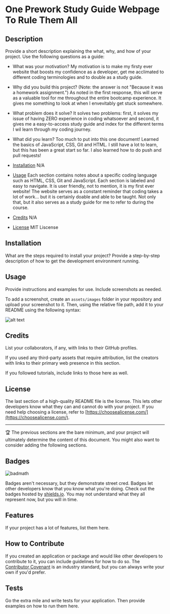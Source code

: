 # One Prework Study Guide Webpage To Rule Them All

## Description

Provide a short description explaining the what, why, and how of your project. Use the following questions as a guide:

- What was your motivation?
My motivation is to make my firsty ever website that boosts my confidence as a developer, get me acclimated to different coding terminologies and to double as a study guide.

- Why did you build this project? (Note: the answer is not "Because it was a homework assignment.")
As noted in the first response, this will serve as a valuable tool for me throughout the entire bootcamp experience. It gives me something to look at when I envevitably get stuck somewhere.

- What problem does it solve?
It solves two problems: first, it solves my issue of having ZERO experience in coding whatsoever and second, it gives me a easy-to-access study guide and index for the different terms I wil learn through my coding journey.

- What did you learn?
Too much to put into this one document! Learned the basics of JavaScript, CSS, Git and HTML. I still have a lot to learn, but this has been a great start so far.
I also learned how to do push and pull requests!  

- [Installation](#installation) 
N/A

- [Usage](#usage)
Each section contains notes about a specific coding language such as HTML, CSS, Git and JavaScript. Each section is labeled and easy to navigate. It is user friendly, not to mention, it is my first ever website! The website serves as a constant reminder that coding takes a lot of work... but it is certainly doable and able to be taught. Not only that, but it also serves as a study guide for me to refer to during the course.

- [Credits](#credits) 
N/A

- [License](#license) 
MIT Liscense

## Installation

What are the steps required to install your project? Provide a step-by-step description of how to get the development environment running.

## Usage

Provide instructions and examples for use. Include screenshots as needed.

To add a screenshot, create an `assets/images` folder in your repository and upload your screenshot to it. Then, using the relative file path, add it to your README using the following syntax:

![alt text](assets/images/screenshot.png)

## Credits

List your collaborators, if any, with links to their GitHub profiles.

If you used any third-party assets that require attribution, list the creators with links to their primary web presence in this section.

If you followed tutorials, include links to those here as well.

## License

The last section of a high-quality README file is the license. This lets other developers know what they can and cannot do with your project. If you need help choosing a license, refer to [https://choosealicense.com/](https://choosealicense.com/).

---

🏆 The previous sections are the bare minimum, and your project will ultimately determine the content of this document. You might also want to consider adding the following sections.

## Badges

![badmath](https://img.shields.io/github/languages/top/nielsenjared/badmath)

Badges aren't necessary, but they demonstrate street cred. Badges let other developers know that you know what you're doing. Check out the badges hosted by [shields.io](https://shields.io/). You may not understand what they all represent now, but you will in time.

## Features

If your project has a lot of features, list them here.

## How to Contribute

If you created an application or package and would like other developers to contribute to it, you can include guidelines for how to do so. The [Contributor Covenant](https://www.contributor-covenant.org/) is an industry standard, but you can always write your own if you'd prefer.

## Tests

Go the extra mile and write tests for your application. Then provide examples on how to run them here.